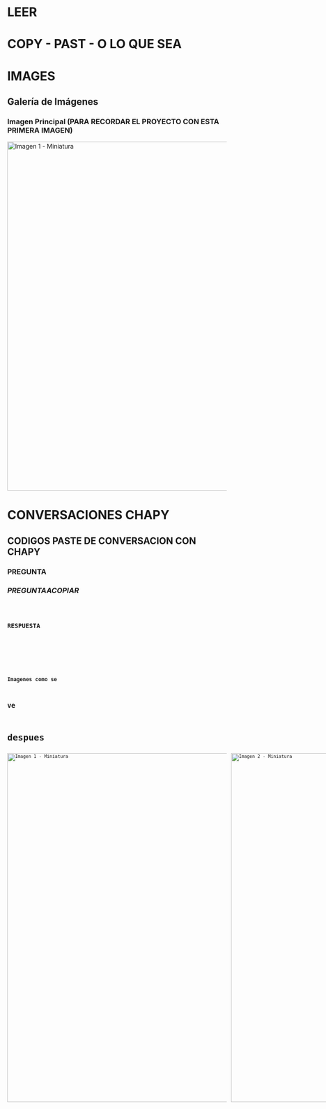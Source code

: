 
# LEER



# COPY - PAST - O LO QUE SEA



# IMAGES
## Galería de Imágenes


### Imagen Principal (PARA RECORDAR EL PROYECTO CON ESTA PRIMERA IMAGEN)

<div style="display: flex; gap: 10px;">
  <img src="https://github.com/Jordanbuco/Drive/blob/main/Markdown/RUTA" alt="Imagen 1 - Miniatura" width="800"/>
  
</div>

# CONVERSACIONES CHAPY
## CODIGOS **PASTE** DE CONVERSACION CON **CHAPY**

### **PREGUNTA**

### *PREGUNTAACOPIAR*
## <CODE>



### **RESPUESTA** 
## <CODE>
### 






### Imagenes como se 
## ve
# despues

<div style="display: flex; gap: 10px;">


  <img src="https://github.com/Jordanbuco/Drive/blob/main/Markdown/RUTA" alt="Imagen 1 - Miniatura" width="800"/>
  <img src="https://github.com/Jordanbuco/Drive/blob/main/Markdown/RUTA" alt="Imagen 2 - Miniatura" width="800"/>
  <img src="https://github.com/Jordanbuco/Drive/blob/main/Markdown/RUTA" alt="Imagen 1 - Miniatura" width="800"/>
  <img src="https://github.com/Jordanbuco/Drive/blob/main/Markdown/RUTA" alt="Imagen 2 - Miniatura" width="800"/>
  
</div>

